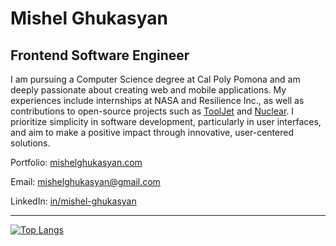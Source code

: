 # Mishel Ghukasyan
## Frontend Software Engineer

I am pursuing a Computer Science degree at Cal Poly Pomona and am deeply passionate about creating web and mobile applications. My experiences include internships at NASA and Resilience Inc., as well as contributions to open-source projects such as [ToolJet](github.com/ToolJet/ToolJet/pull/6573) and [Nuclear](github.com/nukeop/nuclear/pull/1472). I prioritize simplicity in software development, particularly in user interfaces, and aim to make a positive impact through innovative, user-centered solutions. 

Portfolio: [mishelghukasyan.com](https://www.mishelghukasyan.com)

Email: mishelghukasyan@gmail.com 

LinkedIn: [in/mishel-ghukasyan](https://www.linkedin.com/in/mishel-ghukasyan/)

---

<!-- [![Mishel's GitHub stats](https://github-readme-stats.vercel.app/api?username=Mish2j)](https://github.com/anuraghazra/github-readme-stats) -->

[![Top Langs](https://github-readme-stats.vercel.app/api/top-langs/?username=Mish2j&layout=compact)](https://github.com/anuraghazra/github-readme-stats)
